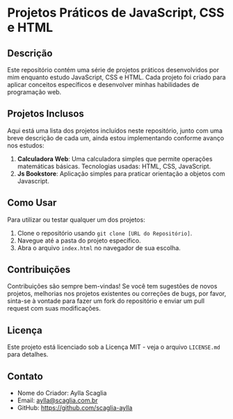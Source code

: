 # Projetos Práticos de JavaScript, CSS e HTML

## Descrição
Este repositório contém uma série de projetos práticos desenvolvidos por mim enquanto estudo JavaScript, CSS e HTML. Cada projeto foi criado para aplicar conceitos específicos e desenvolver minhas habilidades de programação web.

## Projetos Inclusos
Aqui está uma lista dos projetos incluídos neste repositório, junto com uma breve descrição de cada um, ainda estou implementando conforme avanço nos estudos:

1. **Calculadora Web**: Uma calculadora simples que permite operações matemáticas básicas. Tecnologias usadas: HTML, CSS, JavaScript.
2.  **Js Bookstore**: Aplicação simples para praticar orientação a objetos com Javascript.



## Como Usar
Para utilizar ou testar qualquer um dos projetos:
1. Clone o repositório usando `git clone [URL do Repositório]`.
2. Navegue até a pasta do projeto específico.
3. Abra o arquivo `index.html` no navegador de sua escolha.

## Contribuições
Contribuições são sempre bem-vindas! Se você tem sugestões de novos projetos, melhorias nos projetos existentes ou correções de bugs, por favor, sinta-se à vontade para fazer um fork do repositório e enviar um pull request com suas modificações.

## Licença
Este projeto está licenciado sob a Licença MIT - veja o arquivo `LICENSE.md` para detalhes.

## Contato
- Nome do Criador: Aylla Scaglia
- Email: aylla@scaglia.com.br
- GitHub: https://github.com/scaglia-aylla


